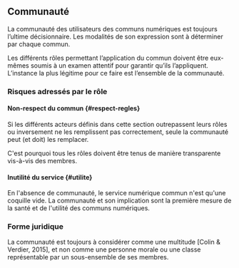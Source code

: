 ## Communauté

La communauté des utilisateurs des communs numériques est toujours l’ultime décisionnaire. Les modalités de son expression sont à déterminer par chaque commun.

Les différents rôles permettant l’application du commun doivent être eux-mêmes soumis à un examen attentif pour garantir qu’ils l’appliquent. L’instance la plus légitime pour ce faire est l’ensemble de la communauté.

### Risques adressés par le rôle

#### Non-respect du commun {#respect-regles}

Si les différents acteurs définis dans cette section outrepassent leurs rôles ou inversement ne les remplissent pas correctement, seule la communauté peut (et doit) les remplacer.

C'est pourquoi tous les rôles doivent être tenus de manière transparente vis-à-vis des membres.

#### Inutilité du service {#utilite}

En l'absence de communauté, le service numérique commun n'est qu'une coquille vide. La communauté et son implication sont la première mesure de la santé et de l'utilité des communs numériques.

### Forme juridique

La communauté est toujours à considérer comme une multitude [Colin &amp; Verdier, 2015], et non comme une personne morale ou une classe représentable par un sous-ensemble de ses membres.
